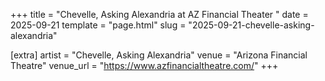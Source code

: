 +++
title = "Chevelle, Asking Alexandria at AZ Financial Theater "
date = 2025-09-21
template = "page.html"
slug = "2025-09-21-chevelle-asking-alexandria"

[extra]
artist = "Chevelle, Asking Alexandria"
venue = "Arizona Financial Theatre"
venue_url = "https://www.azfinancialtheatre.com/"
+++
